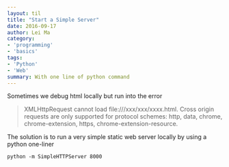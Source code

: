 ```yaml
---
layout: til
title: "Start a Simple Server"
date: 2016-09-17
author: Lei Ma
category:
- 'programming'
- 'basics'
tags:
- 'Python'
- 'Web'
summary: With one line of python command
---
```


Sometimes we debug html locally but run into the error

> XMLHttpRequest cannot load file:///xxx/xxx/xxxx.html. Cross origin requests are only supported for protocol schemes: http, data, chrome, chrome-extension, https, chrome-extension-resource.


The solution is to run a very simple static web server locally by using a python one-liner

```
python -m SimpleHTTPServer 8000
```
